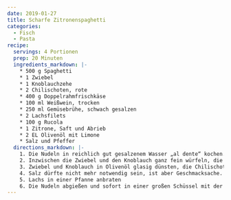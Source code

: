 ```yaml
---
date: 2019-01-27
title: Scharfe Zitronenspaghetti
categories:
  - Fisch
  - Pasta
recipe:
  servings: 4 Portionen
  prep: 20 Minuten
  ingredients_markdown: |-
    * 500 g Spaghetti
    * 1 Zwiebel
    * 1 Knoblauchzehe
    * 2 Chilischoten, rote
    * 400 g Doppelrahmfrischkäse
    * 100 ml Weißwein, trocken
    * 250 ml Gemüsebrühe, schwach gesalzen
    * 2 Lachsfilets
    * 100 g Rucola
    * 1 Zitrone, Saft und Abrieb
    * 2 EL Olivenöl mit Limone
    * Salz und Pfeffer
  directions_markdown: |-
    1. Die Nudeln in reichlich gut gesalzenem Wasser „al dente“ kochen.
    2. Inzwischen die Zwiebel und den Knoblauch ganz fein würfeln, die Chilischoten längs halbieren, die Trennwände und die Kerne entfernen und in ganz feine Streifen schneiden.
    3. Zwiebel und Knoblauch in Olivenöl glasig dünsten, die Chilischoten dazugeben und ganz kurz mitdünsten. Mit dem Weißwein und der Gemüsebrühe ablöschen und den Frischkäse unterrühren. Zitronensaft und die abgeriebene Schale dazugeben und mit Pfeffer abschmecken.
    4. Salz dürfte nicht mehr notwendig sein, ist aber Geschmacksache.
    5. Lachs in einer Pfanne anbraten
    6. Die Nudeln abgießen und sofort in einer großen Schüssel mit der Frischkäsesauce mischen. Den gewaschenen, geschleuderten und evtl. grob geschnittenen Rucola unterheben und die Nudeln mit dem Olivenöl mit Limone verfeinern.
---
```

